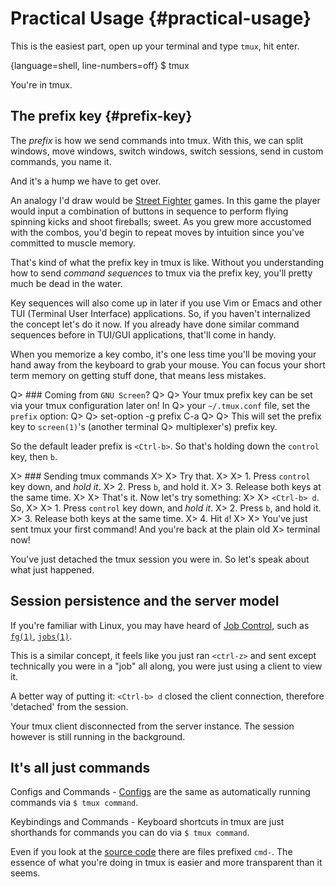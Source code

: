 # Practical Usage {#practical-usage}

This is the easiest part, open up your terminal and type `tmux`, hit enter.

{language=shell, line-numbers=off}
    $ tmux

You're in tmux.

## The prefix key {#prefix-key}

The *prefix* is how we send commands into tmux. With this, we can split windows,
move windows, switch windows, switch sessions, send in custom commands, you name
it.

And it's a hump we have to get over.

An analogy I'd draw would be [Street Fighter](https://en.wikipedia.org/wiki/Street_Fighter)
games. In this game the player would input a combination of buttons in
sequence to perform flying spinning kicks and shoot fireballs; sweet. As you
grew more accustomed with the combos, you'd begin to repeat moves by intuition
since you've committed to muscle memory.

That's kind of what the prefix key in tmux is like. Without you understanding
how to send *command sequences* to tmux via the prefix key, you'll pretty much
be dead in the water.

Key sequences will also come up in later if you use Vim or Emacs and other TUI
(Terminal User Interface) applications. So, if you haven't internalized the
concept let's do it now. If you already have done similar command sequences
before in TUI/GUI applications, that'll come in handy.

When you memorize a key combo, it's one less time you'll be moving your hand
away from the keyboard to grab your mouse. You can focus your short term memory
on getting stuff done, that means less mistakes.

Q> ### Coming from ``GNU Screen``?
Q>
Q> Your tmux prefix key can be set via your tmux configuration later on!  In
Q> your `~/.tmux.conf` file, set the `prefix` option:
Q>
Q>      set-option -g prefix C-a
Q>
Q> This will set the prefix key to `screen(1)`'s (another terminal
Q> multiplexer's) prefix key.

So the default leader prefix is `<Ctrl-b>`. So that's holding down the
`control` key, then `b`.

X> ### Sending tmux commands
X>
X> Try that.
X>
X> 1. Press `control` key down, and *hold it*.
X> 2. Press `b`, and hold it.
X> 3. Release both keys at the same time.
X>
X> That's it. Now let's try something:
X>
X> `<Ctrl-b> d`. So,
X>
X> 1. Press `control` key down, and *hold it*.
X> 2. Press `b`, and hold it.
X> 3. Release both keys at the same time.
X> 4. Hit `d`!
X>
X> You've just sent tmux your first command! And you're back at the plain old
X> terminal now!

You've just detached the tmux session you were in. So let's speak about what
just happened.

## Session persistence and the server model

If you're familiar with Linux, you may have heard of [Job Control](https://en.wikipedia.org/wiki/Job_control_(Unix)),
such as [`fg(1)`](http://pubs.opengroup.org/onlinepubs/9699919799/utilities/fg.html), [`jobs(1)`](http://pubs.opengroup.org/onlinepubs/9699919799/utilities/jobs.html).

This is a similar concept, it feels like you just ran `<ctrl-z>` and sent
except technically you were in a "job" all along, you were just using a client
to view it.

A better way of putting it: `<Ctrl-b> d` closed the client connection, therefore
'detached' from the session.

Your tmux client disconnected from the server instance. The session however is
still running in the background.

## It's all just commands

Configs and Commands - [Configs](#config) are the same as automatically running
commands via `$ tmux command`.

Keybindings and Commands - Keyboard shortcuts in tmux are just shorthands for
commands you can do via `$ tmux command`.

Even if you look at the [source code](#technical-stuff) there are files prefixed
`cmd-`. The essence of what you're doing in tmux is easier and more transparent
than it seems.

